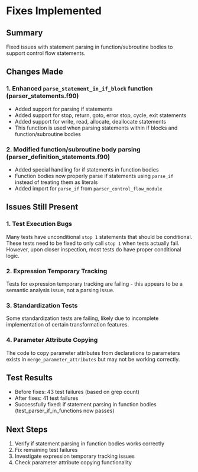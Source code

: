 # Fixes Implemented

## Summary
Fixed issues with statement parsing in function/subroutine bodies to support control flow statements.

## Changes Made

### 1. Enhanced `parse_statement_in_if_block` function (parser_statements.f90)
- Added support for parsing if statements 
- Added support for stop, return, goto, error stop, cycle, exit statements
- Added support for write, read, allocate, deallocate statements
- This function is used when parsing statements within if blocks and function/subroutine bodies

### 2. Modified function/subroutine body parsing (parser_definition_statements.f90)
- Added special handling for if statements in function bodies
- Function bodies now properly parse if statements using `parse_if` instead of treating them as literals
- Added import for `parse_if` from `parser_control_flow_module`

## Issues Still Present

### 1. Test Execution Bugs
Many tests have unconditional `stop 1` statements that should be conditional. These tests need to be fixed to only call `stop 1` when tests actually fail. However, upon closer inspection, most tests do have proper conditional logic.

### 2. Expression Temporary Tracking
Tests for expression temporary tracking are failing - this appears to be a semantic analysis issue, not a parsing issue.

### 3. Standardization Tests
Some standardization tests are failing, likely due to incomplete implementation of certain transformation features.

### 4. Parameter Attribute Copying
The code to copy parameter attributes from declarations to parameters exists in `merge_parameter_attributes` but may not be working correctly.

## Test Results
- Before fixes: 43 test failures (based on grep count)
- After fixes: 41 test failures
- Successfully fixed: if statement parsing in function bodies (test_parser_if_in_functions now passes)

## Next Steps
1. Verify if statement parsing in function bodies works correctly
2. Fix remaining test failures
3. Investigate expression temporary tracking issues
4. Check parameter attribute copying functionality